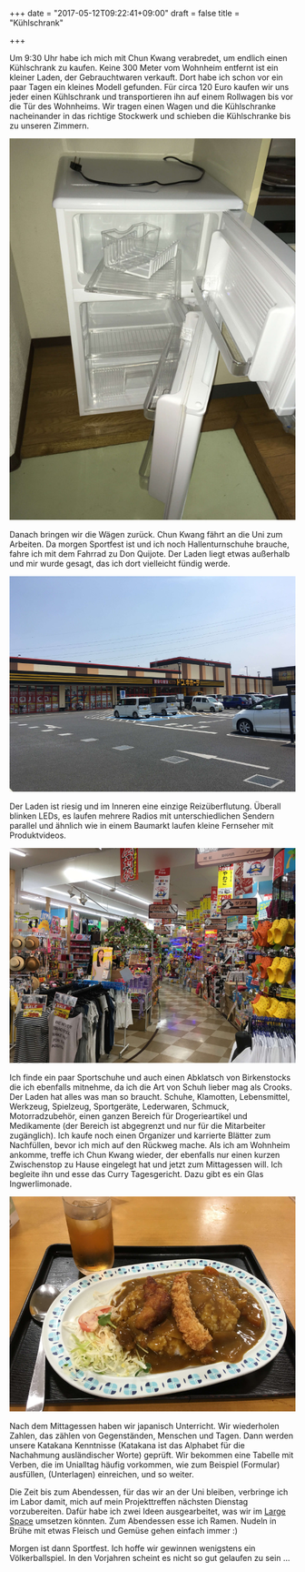 +++
date = "2017-05-12T09:22:41+09:00"
draft = false
title = "Kühlschrank"

+++

Um 9:30 Uhr habe ich mich mit Chun Kwang verabredet, um endlich einen
Kühlschrank zu kaufen. Keine 300 Meter vom Wohnheim entfernt ist ein kleiner
Laden, der Gebrauchtwaren verkauft. Dort habe ich schon vor ein paar Tagen ein
kleines Modell gefunden. Für circa 120 Euro kaufen wir uns jeder einen
Kühlschrank und transportieren ihn auf einem Rollwagen bis vor die Tür des
Wohnheims. Wir tragen einen Wagen und die Kühlschranke nacheinander in das
richtige Stockwerk und schieben die Kühlschranke bis zu unseren Zimmern.

![Mein Kühlschrank](/img/2017_05_12/fridge.jpg)

Danach bringen wir die Wägen zurück. Chun Kwang fährt an die Uni zum Arbeiten.
Da morgen Sportfest ist und ich noch Hallenturnschuhe brauche, fahre ich mit dem
Fahrrad zu Don Quijote. Der Laden liegt etwas außerhalb und mir wurde gesagt,
das ich dort vielleicht fündig werde.

![Don Quijote](/img/2017_05_12/quijote.jpg)

Der Laden ist riesig und im Inneren eine einzige Reizüberflutung. Überall
blinken LEDs, es laufen mehrere Radios mit unterschiedlichen Sendern parallel
und ähnlich wie in einem Baumarkt laufen kleine Fernseher mit Produktvideos.

![Reizüberflutung](/img/2017_05_12/inside.jpg)

Ich finde ein paar Sportschuhe und auch einen Abklatsch von Birkenstocks die ich
ebenfalls mitnehme, da ich die Art von Schuh lieber mag als Crooks. Der Laden
hat alles was man so braucht. Schuhe, Klamotten, Lebensmittel, Werkzeug,
Spielzeug, Sportgeräte, Lederwaren, Schmuck, Motorradzubehör, einen ganzen
Bereich für Drogerieartikel und Medikamente (der Bereich ist abgegrenzt und nur
für die Mitarbeiter zugänglich). Ich kaufe noch einen Organizer und karrierte
Blätter zum Nachfüllen, bevor ich mich auf den Rückweg mache. Als ich am
Wohnheim ankomme, treffe ich Chun Kwang wieder, der ebenfalls nur einen kurzen
Zwischenstop zu Hause eingelegt hat und jetzt zum Mittagessen will. Ich begleite
ihn und esse das Curry Tagesgericht. Dazu gibt es ein Glas Ingwerlimonade.

![Mittagessen](/img/2017_05_12/lunch.jpg)

Nach dem Mittagessen haben wir japanisch Unterricht. Wir wiederholen Zahlen, das
zählen von Gegenständen, Menschen und Tagen. Dann werden unsere Katakana
Kenntnisse (Katakana ist das Alphabet für die Nachahmung ausländischer Worte)
geprüft. Wir bekommen eine Tabelle mit Verben, die im Unialltag häufig
vorkommen, wie zum Beispiel (Formular) ausfüllen, (Unterlagen) einreichen, und
so weiter.

Die Zeit bis zum Abendessen, für das wir an der Uni bleiben, verbringe ich im
Labor damit, mich auf mein Projekttreffen nächsten Dienstag vorzubereiten. Dafür
habe ich zwei Ideen ausgearbeitet, was wir im
[Large Space](/posts/2017_04_26_largespace/index.html) umsetzen könnten. Zum
Abendessen esse ich Ramen. Nudeln in Brühe mit etwas Fleisch und Gemüse gehen
einfach immer :)

Morgen ist dann Sportfest. Ich hoffe wir gewinnen wenigstens ein
Völkerballspiel. In den Vorjahren scheint es nicht so gut gelaufen zu sein ...

